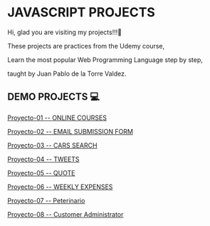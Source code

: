 
# JAVASCRIPT PROJECTS


Hi, glad you are visiting my projects!!!🚀

These projects are practices from the Udemy course,

Learn the most popular Web Programming Language step by step,

taught by Juan Pablo de la Torre Valdez.

## DEMO PROJECTS 💻

[Proyecto-01 -- ONLINE COURSES](https://hilarious-twilight-f00489.netlify.app/)

[Proyecto-02 -- EMAIL SUBMISSION FORM](https://prismatic-kitten-8c522d.netlify.app/)

[Proyecto-03 -- CARS SEARCH](https://golden-cannoli-a63bf7.netlify.app/)

[Proyecto-04 -- TWEETS](https://merry-unicorn-a06f71.netlify.app/)

[Proyecto-05 -- QUOTE](https://cute-souffle-ea1879.netlify.app/)

[Proyecto-06 -- WEEKLY EXPENSES](https://sage-babka-dbeee1.netlify.app/)

[Proyecto-07 -- Peterinario](https://peterinario.vercel.app/)

[Proyecto-08 -- Customer Administrator](https://6808b79691133711ffde181d--inspiring-sorbet-d38d81.netlify.app/)

